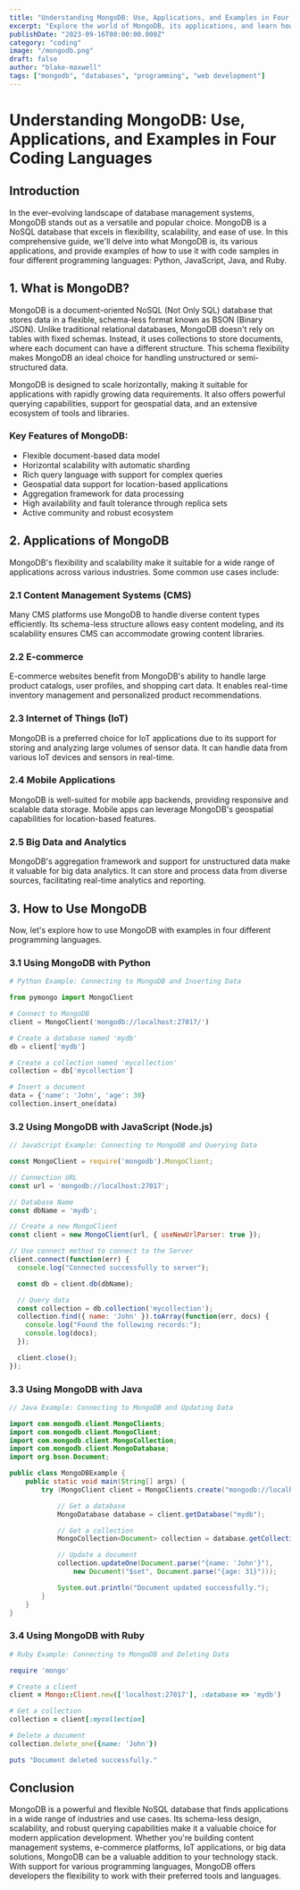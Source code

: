 ```yaml
---
title: "Understanding MongoDB: Use, Applications, and Examples in Four Coding Languages"
excerpt: "Explore the world of MongoDB, its applications, and learn how to use it in Python, JavaScript, Java, and Ruby."
publishDate: "2023-09-16T00:00:00.000Z"
category: "coding"
image: "/mongodb.png"
draft: false
author: "blake-maxwell"
tags: ["mongodb", "databases", "programming", "web development"]
---
```


# Understanding MongoDB: Use, Applications, and Examples in Four Coding Languages

## Introduction

In the ever-evolving landscape of database management systems, MongoDB stands out as a versatile and popular choice. MongoDB is a NoSQL database that excels in flexibility, scalability, and ease of use. In this comprehensive guide, we'll delve into what MongoDB is, its various applications, and provide examples of how to use it with code samples in four different programming languages: Python, JavaScript, Java, and Ruby.

## 1. What is MongoDB?

MongoDB is a document-oriented NoSQL (Not Only SQL) database that stores data in a flexible, schema-less format known as BSON (Binary JSON). Unlike traditional relational databases, MongoDB doesn't rely on tables with fixed schemas. Instead, it uses collections to store documents, where each document can have a different structure. This schema flexibility makes MongoDB an ideal choice for handling unstructured or semi-structured data.

MongoDB is designed to scale horizontally, making it suitable for applications with rapidly growing data requirements. It also offers powerful querying capabilities, support for geospatial data, and an extensive ecosystem of tools and libraries.

### Key Features of MongoDB:

- Flexible document-based data model
- Horizontal scalability with automatic sharding
- Rich query language with support for complex queries
- Geospatial data support for location-based applications
- Aggregation framework for data processing
- High availability and fault tolerance through replica sets
- Active community and robust ecosystem

## 2. Applications of MongoDB

MongoDB's flexibility and scalability make it suitable for a wide range of applications across various industries. Some common use cases include:

### 2.1 Content Management Systems (CMS)

Many CMS platforms use MongoDB to handle diverse content types efficiently. Its schema-less structure allows easy content modeling, and its scalability ensures CMS can accommodate growing content libraries.

### 2.2 E-commerce

E-commerce websites benefit from MongoDB's ability to handle large product catalogs, user profiles, and shopping cart data. It enables real-time inventory management and personalized product recommendations.

### 2.3 Internet of Things (IoT)

MongoDB is a preferred choice for IoT applications due to its support for storing and analyzing large volumes of sensor data. It can handle data from various IoT devices and sensors in real-time.

### 2.4 Mobile Applications

MongoDB is well-suited for mobile app backends, providing responsive and scalable data storage. Mobile apps can leverage MongoDB's geospatial capabilities for location-based features.

### 2.5 Big Data and Analytics

MongoDB's aggregation framework and support for unstructured data make it valuable for big data analytics. It can store and process data from diverse sources, facilitating real-time analytics and reporting.

## 3. How to Use MongoDB

Now, let's explore how to use MongoDB with examples in four different programming languages.

### 3.1 Using MongoDB with Python

```python
# Python Example: Connecting to MongoDB and Inserting Data

from pymongo import MongoClient

# Connect to MongoDB
client = MongoClient('mongodb://localhost:27017/')

# Create a database named 'mydb'
db = client['mydb']

# Create a collection named 'mycollection'
collection = db['mycollection']

# Insert a document
data = {'name': 'John', 'age': 30}
collection.insert_one(data)
```

### 3.2 Using MongoDB with JavaScript (Node.js)

```javascript
// JavaScript Example: Connecting to MongoDB and Querying Data

const MongoClient = require('mongodb').MongoClient;

// Connection URL
const url = 'mongodb://localhost:27017';

// Database Name
const dbName = 'mydb';

// Create a new MongoClient
const client = new MongoClient(url, { useNewUrlParser: true });

// Use connect method to connect to the Server
client.connect(function(err) {
  console.log("Connected successfully to server");

  const db = client.db(dbName);

  // Query data
  const collection = db.collection('mycollection');
  collection.find({ name: 'John' }).toArray(function(err, docs) {
    console.log("Found the following records:");
    console.log(docs);
  });

  client.close();
});
```

### 3.3 Using MongoDB with Java

```java
// Java Example: Connecting to MongoDB and Updating Data

import com.mongodb.client.MongoClients;
import com.mongodb.client.MongoClient;
import com.mongodb.client.MongoCollection;
import com.mongodb.client.MongoDatabase;
import org.bson.Document;

public class MongoDBExample {
    public static void main(String[] args) {
        try (MongoClient client = MongoClients.create("mongodb://localhost:27017")) {

            // Get a database
            MongoDatabase database = client.getDatabase("mydb");

            // Get a collection
            MongoCollection<Document> collection = database.getCollection("mycollection");

            // Update a document
            collection.updateOne(Document.parse("{name: 'John'}"),
                new Document("$set", Document.parse("{age: 31}")));

            System.out.println("Document updated successfully.");
        }
    }
}
```

### 3.4 Using MongoDB with Ruby

```ruby
# Ruby Example: Connecting to MongoDB and Deleting Data

require 'mongo'

# Create a client
client = Mongo::Client.new(['localhost:27017'], :database => 'mydb')

# Get a collection
collection = client[:mycollection]

# Delete a document
collection.delete_one({name: 'John'})

puts "Document deleted successfully."
```

## Conclusion

MongoDB is a powerful and flexible NoSQL database that finds applications in a wide range of industries and use cases. Its schema-less design, scalability, and robust querying capabilities make it a valuable choice for modern application development. Whether you're building content management systems, e-commerce platforms, IoT applications, or big data solutions, MongoDB can be a valuable addition to your technology stack. With support for various programming languages, MongoDB offers developers the flexibility to work with their preferred tools and languages.